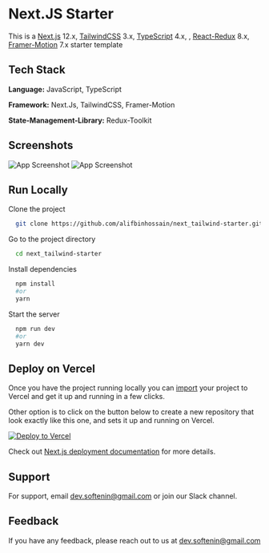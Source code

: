 # Next.JS Starter

This is a [Next.js](https://nextjs.org/) 12.x, [TailwindCSS](https://tailwindcss.com/) 3.x, [TypeScript](https://www.typescriptlang.org/docs/home.html) 4.x, , [React-Redux](https://react-redux.js.org/introduction/getting-started) 8.x, [Framer-Motion](https://www.framer.com/docs/) 7.x starter template

## Tech Stack

**Language:** JavaScript, TypeScript

**Framework:** Next.Js, TailwindCSS, Framer-Motion

**State-Management-Library:** Redux-Toolkit

## Screenshots

![App Screenshot](https://i.ibb.co/k8J6Tfc/Screenshot-2022-08-29-142706.png)
![App Screenshot](https://i.ibb.co/sP77sVT/Screenshot-2022-08-29-143238.png)

## Run Locally

Clone the project

```bash
  git clone https://github.com/alifbinhossain/next_tailwind-starter.git
```

Go to the project directory

```bash
  cd next_tailwind-starter
```

Install dependencies

```bash
  npm install
  #or
  yarn

```

Start the server

```bash
  npm run dev
  #or
  yarn dev
```

## Deploy on Vercel

Once you have the project running locally you can [import](https://vercel.com/import/git) your project to Vercel and get it up and running in a few clicks.

Other option is to click on the button below to create a new repository that look exactly like this one, and sets it up and running on Vercel.

[![Deploy to Vercel](https://vercel.com/button)](https://vercel.com/import/project?template=https://github.com/vuongddang/nextjs-tailwindcss-typescript-starter/tree/main)

Check out [Next.js deployment documentation](https://nextjs.org/docs/deployment) for more details.

## Support

For support, email dev.softenin@gmail.com or join our Slack channel.

## Feedback

If you have any feedback, please reach out to us at dev.softenin@gmail.com
